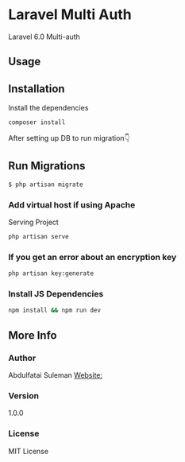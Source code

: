 # Laravel Multi Auth
Laravel 6.0 Multi-auth

## Usage

## Installation

Install the dependencies

```sh
composer install
```
After setting up DB to run migration👇

## Run Migrations
```sh 
$ php artisan migrate
```

### Add virtual host if using Apache
Serving Project
```sh 
php artisan serve 
```

### If you get an error about an encryption key
```sh 
php artisan key:generate
```

### Install JS Dependencies
```sh 
npm install && npm run dev
```



## More Info

### Author

Abdulfatai Suleman
[Website:](https://iamnotstatic.github.io/)

### Version

1.0.0

### License
MIT License
